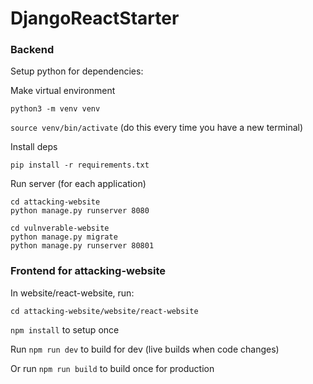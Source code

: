 # DjangoReactStarter
### Backend

Setup python for dependencies:

Make virtual environment

`python3 -m venv venv`

`source venv/bin/activate` (do this every time you have a new terminal)

Install deps

`pip install -r requirements.txt`

Run server (for each application)

```
cd attacking-website
python manage.py runserver 8080
```

```
cd vulnverable-website
python manage.py migrate
python manage.py runserver 80801
```


### Frontend for attacking-website
In website/react-website, run:

`cd attacking-website/website/react-website`

`npm install` to setup once

Run `npm run dev` to build for dev (live builds when code changes)

Or run `npm run build` to build once for production
